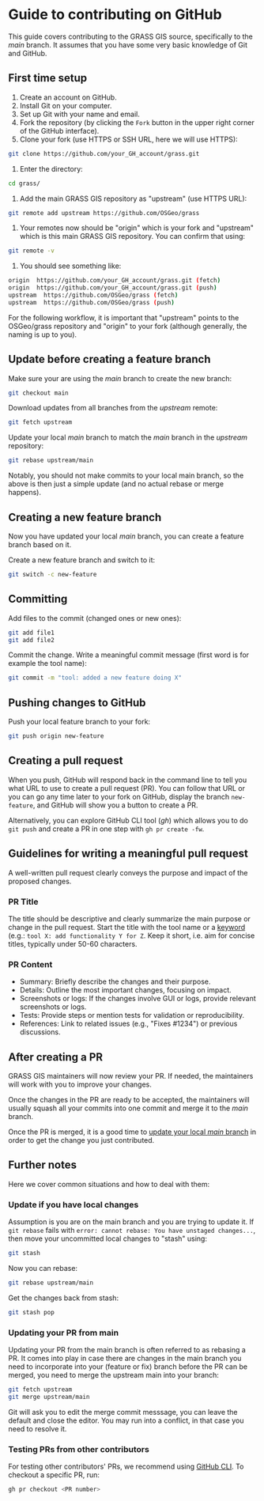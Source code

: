 # Guide to contributing on GitHub

This guide covers contributing to the GRASS GIS source,
specifically to the _main_ branch.
It assumes that you have some very basic knowledge of Git and GitHub.

## First time setup

1. Create an account on GitHub.
1. Install Git on your computer.
1. Set up Git with your name and email.
1. Fork the repository (by clicking the `Fork` button in the upper right corner
  of the GitHub interface).
1. Clone your fork (use HTTPS or SSH URL, here we will use HTTPS):

```bash
git clone https://github.com/your_GH_account/grass.git
```

1. Enter the directory:

```bash
cd grass/
```

1. Add the main GRASS GIS repository as "upstream" (use HTTPS URL):

```bash
git remote add upstream https://github.com/OSGeo/grass
```

1. Your remotes now should be "origin" which is your fork and "upstream" which
  is this main GRASS GIS repository. You can confirm that using:

```bash
git remote -v
```

1. You should see something like:

```bash
origin  https://github.com/your_GH_account/grass.git (fetch)
origin  https://github.com/your_GH_account/grass.git (push)
upstream  https://github.com/OSGeo/grass (fetch)
upstream  https://github.com/OSGeo/grass (push)

```

For the following workflow, it is important that
"upstream" points to the OSGeo/grass repository
and "origin" to your fork
(although generally, the naming is up to you).

## Update before creating a feature branch

Make sure your are using the _main_ branch to create the new branch:

```bash
git checkout main
```

Download updates from all branches from the _upstream_ remote:

```bash
git fetch upstream
```

Update your local _main_ branch to match the _main_ branch
  in the _upstream_ repository:

```bash
git rebase upstream/main
```

Notably, you should not make commits to your local main branch,
so the above is then just a simple update (and no actual
rebase or merge happens).

## Creating a new feature branch

Now you have updated your local _main_ branch, you can create a feature branch
based on it.

Create a new feature branch and switch to it:

```bash
git switch -c new-feature
```

## Committing

Add files to the commit (changed ones or new ones):

```bash
git add file1
git add file2
```

Commit the change. Write a meaningful commit message (first word is for example
the tool name):

```bash
git commit -m "tool: added a new feature doing X"
```

## Pushing changes to GitHub

Push your local feature branch to your fork:

```bash
git push origin new-feature
```

## Creating a pull request

When you push, GitHub will respond back in the command line to tell
you what URL to use to create a pull request (PR). You can follow that URL
or you can go any time later to your fork on GitHub, display the
branch `new-feature`, and GitHub will show you a button to create
a PR.

Alternatively, you can explore GitHub CLI tool (_gh_) which allows you
to do `git push` and create a PR in one step with `gh pr create -fw`.

## Guidelines for writing a meaningful pull request

A well-written pull request clearly conveys the purpose and impact of the
proposed changes.

### PR Title

The title should be descriptive and clearly summarize the main purpose or change
in the pull request. Start the title with the tool name or a
[keyword](https://github.com/OSGeo/grass/blob/main/utils/release.yml) (e.g.:
`tool X: add functionality Y for Z`. Keep it short, i.e. aim for concise titles,
typically under 50-60 characters.

### PR Content

- Summary: Briefly describe the changes and their purpose.
- Details: Outline the most important changes, focusing on impact.
- Screenshots or logs: If the changes involve GUI or logs, provide relevant
  screenshots or logs.
- Tests: Provide steps or mention tests for validation or reproducibility.
- References: Link to related issues (e.g., "Fixes #1234") or previous
  discussions.

## After creating a PR

GRASS GIS maintainers will now review your PR.
If needed, the maintainers will work with you to improve your changes.

Once the changes in the PR are ready to be accepted,
the maintainers will usually squash all your commits into one commit and merge it
to the _main_ branch.

Once the PR is merged, it is a good time to [update your
local _main_ branch](#update-before-creating-a-feature-branch) in order to get
the change you just contributed.

## Further notes

Here we cover common situations and how to deal with them:

### Update if you have local changes

Assumption is you are on the main branch and you are trying to update it.
If `git rebase` fails with `error: cannot rebase: You have unstaged changes...`,
then move your uncommitted local changes to "stash" using:

```bash
git stash
```

Now you can rebase:

```bash
git rebase upstream/main
```

Get the changes back from stash:

```bash
git stash pop
```

### Updating your PR from main

Updating your PR from the main branch is often referred to as rebasing a PR.
It comes into play in case there are changes in the main branch you need to
incorporate into your (feature or fix) branch before the PR can be merged,
you need to merge the upstream main into your branch:

```bash
git fetch upstream
git merge upstream/main
```

Git will ask you to edit the merge commit messsage, you can leave the default
and close the editor. You may run into a conflict,
in that case you need to resolve it.

### Testing PRs from other contributors

For testing other contributors' PRs, we recommend using
[GitHub CLI](https://cli.github.com/). To checkout a specific PR, run:

```bash
gh pr checkout <PR number>
```
